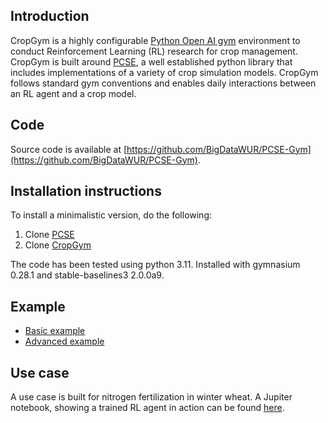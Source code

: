 ## Introduction
CropGym is a highly configurable [Python Open AI gym](https://gym.openai.com/) environment to conduct Reinforcement Learning (RL) research for crop management. CropGym is built around [PCSE](https://pcse.readthedocs.io/en/stable/), a well established python library that includes implementations of a variety of crop simulation models. CropGym follows standard gym conventions and enables daily interactions between an RL agent and a crop model.

## Code 
Source code is available at [https://github.com/BigDataWUR/PCSE-Gym](https://github.com/BigDataWUR/PCSE-Gym).

## Installation instructions
To install a minimalistic version, do the following:

1. Clone [PCSE](https://github.com/ajwdewit/pcse.git)
2. Clone [CropGym](https://github.com/BigDataWUR/PCSE-Gym)

The code has been tested using python 3.11. Installed with gymnasium 0.28.1 and stable-baselines3 2.0.0a9. 
## Example
- [Basic example](tutorials/basic.md)
- [Advanced example](tutorials/customization.md)

## Use case
A use case is built for nitrogen fertilization in winter wheat. A Jupiter notebook, showing a trained RL agent in action can be found [here](https://colab.research.google.com/github/BigDataWUR/PCSE-Gym/blob/master/notebooks/nitrogen-winterwheat/results_paper.ipynb).

